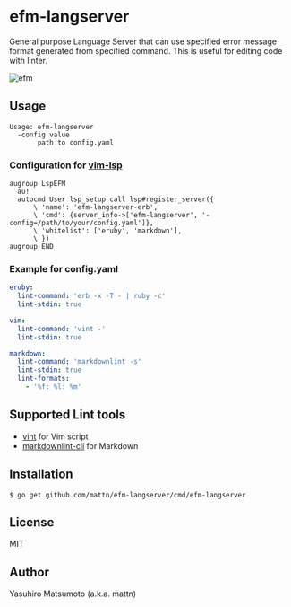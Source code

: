 # efm-langserver

General purpose Language Server that can use specified error message format
generated from specified command. This is useful for editing code with linter.

![efm](https://raw.githubusercontent.com/mattn/efm-langserver/master/screenshot.png)

## Usage

```text
Usage: efm-langserver
  -config value
       path to config.yaml
```

### Configuration for [vim-lsp](https://github.com/prabirshrestha/vim-lsp/)

```vim
augroup LspEFM
  au!
  autocmd User lsp_setup call lsp#register_server({
      \ 'name': 'efm-langserver-erb',
      \ 'cmd': {server_info->['efm-langserver', '-config=/path/to/your/config.yaml']},
      \ 'whitelist': ['eruby', 'markdown'],
      \ })
augroup END
```

### Example for config.yaml


```yaml
eruby:
  lint-command: 'erb -x -T - | ruby -c'
  lint-stdin: true

vim:
  lint-command: 'vint -'
  lint-stdin: true

markdown:
  lint-command: 'markdownlint -s'
  lint-stdin: true
  lint-formats:
    - '%f: %l: %m'
```

## Supported Lint tools

* [vint](https://github.com/Kuniwak/vint) for Vim script
* [markdownlint-cli](https://github.com/igorshubovych/markdownlint-cli) for Markdown

## Installation

```console
$ go get github.com/mattn/efm-langserver/cmd/efm-langserver
```

## License

MIT

## Author

Yasuhiro Matsumoto (a.k.a. mattn)
